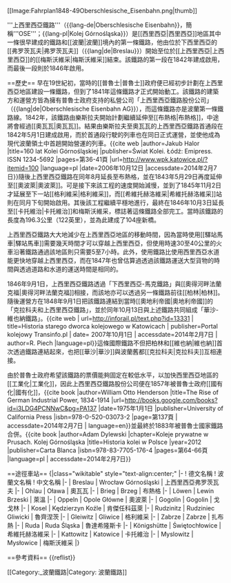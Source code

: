 [[Image:Fahrplan1848-49Oberschlesische_Eisenbahn.png|thumb]]

'''上西里西亞鐵路'''（{{lang-de|Oberschlesische Eisenbahn}}，簡稱'''OSE'''；{{lang-pl|Kolej Górnośląska}}）是[[西里西亞|西里西亞]]地區其中一條很早建成的鐵路和[[波蘭|波蘭]]境內的第一條鐵路，他由位於下西里西亞的[[弗罗茨瓦夫|弗罗茨瓦夫]]（{{lang|de|Breslau}}）開始至位於[[上西里西亞|上西里西亞]]的[[梅斯沃維采|梅斯沃維采]]結束。該鐵路的第一段在1842年建成啟用，而最後一段則於1846年啟用。

==歷史==
早在19世紀初，當時的[[普魯士|普魯士]]政府便已經初步計劃在上西里西亞地區建設一條鐵路，但到了1841年這條鐵路才正式開始動工。該鐵路的建築方和運營方皆為擁有普魯士政府支持的私營公司「上西里西亞鐵路股份公司」（{{lang|de|Oberschlesische Eisenbahn AG}}），<ref name=halor/>而這條鐵路亦是波蘭第一條鐵路線。1842年，該鐵路由樂斯拉夫開始計劃繼續延伸至[[布熱格|布熱格]]，中途將會經過[[奧瓦瓦|奧瓦瓦]]。<ref name="inforail.pl"/>結果由樂斯拉夫至奧瓦瓦的上西里西亞鐵路首通段在1842年5月1日建成啟用，而於首通段行駛的列車也在同日正式運營，並使他成為現代波蘭領土中首趟開始營運的列車。<ref name=halor>{{cite web |author=Jakub Halor |title=160 lat Kolei Górnośląskiej |publisher=Świat Kolei. Łódź: Emipress. ISSN 1234-5692 |pages=第36-41頁 |url=http://www.wpk.katowice.pl/?itemid=100 |language=pl |date=2006年10月12日 |accessdate=2014年2月7日}}</ref>隨後上西里西亞鐵路在同年8月延長至布熱格，並在1843年5月29日再度延伸至[[奧波萊|奧波萊]]。<ref name=halor/>可是接下來該工程的速度開始減慢，並到了1845年11月2日才延展至下一站[[格利維采|格利維采]]，而[[希維托赫洛維采|希維托赫洛維采]]站則在同月下旬開始啟用。<ref name=halor/>其後該工程繼續平穩地進行，最終在1846年10月3日延長至[[卡托維治|卡托維治]]和梅斯沃維采，標誌著這條鐵路全部完工。<ref name="inforail.pl"/>當時該鐵路的長度為196.3公里（122英里），並為此建成了104座新橋。<ref name=halor/>

上西里西亞鐵路大大地減少在上西里西亞地區的移動時間，因為當時使用[[驛站馬車|驛站馬車]]需要幾天時間才可以穿越上西里西亞，但使用時速30至40公里的火車沿著鐵路通過該地區則只需要5至7小時。<ref name=halor/>此外，使用鐵路比使用西里西亞水道能更快地穿越上西里西亞，而在1847年也曾估算過透過該鐵路運送大型貨物的時間與透過道路和水道的運送時間是相同的。<ref name=halor/>

1846年9月1日，上西里西亞鐵路透過「下西里西亞-馬克鐵路」與[[奧得河畔法蘭克福|奧得河畔法蘭克福]]相接，而該地亦可以透過另一條鐵路前往[[柏林|柏林]]。<ref name=halor/>隨後運營方在1848年9月1日把該鐵路連結到當時[[奧地利帝國|奧地利帝國]]的「克拉科夫和上西里西亞鐵路」，並於同年10月13日與上述鐵路共同組成「華沙-維也納鐵路」。<ref name="inforail.pl">{{cite web | url=http://inforail.pl/text.php?id=13331 | title=Historia starego dworca kolejowego w Katowicach | publisher=Portal kolejowy Transinfo.pl | date= 2007年10月1日 | accessdate=2014年2月7日 | author=R. Piech |language=pl}}</ref><ref name=halor/>這條國際鐵路不但把柏林和[[維也納|維也納]]首次透過鐵路連結起來，也把[[華沙|華沙]]與波蘭舊都[[克拉科夫|克拉科夫]]互相連接。<ref name=halor/>

由於普魯士政府希望該鐵路的票價能夠固定在較低水平，以加快西里西亞地區的[[工業化|工業化]]，因此上西里西亞鐵路股份公司便在1857年被普魯士政府[[國有化|國有化]]，<ref name="Henderson1975">{{cite book |author=William Otto Henderson |title=The Rise of German Industrial Power, 1834-1914 |url=http://books.google.com/books?id=i3LDG4PCNNwC&pg=PA137 |date=1975年1月1日 |publisher=University of California Press |isbn=978-0-520-03073-2 |page=第137頁 | accessdate=2014年2月7日 | language=en}}</ref>並最終於1883年被普魯士國家鐵路合併。<ref name="Dylewski2012">{{cite book |author=Adam Dylewski |chapter=Koleje prywatne w Prusach. Kolej Górnośląska |title=Historia kolei w Polsce |year=2012 |publisher=Carta Blanca |isbn=978-83-7705-176-4 |pages=第64-66頁 |language=pl | accessdate=2014年2月7日}}</ref>

==途徑車站==
{|class="wikitable" style="text-align:center;"
|-
! 德文名稱
! 波蘭文名稱
! 中文名稱
|-
| Breslau
| Wrocław Górnośląski
| 上西里西亞弗罗茨瓦夫
|-
| Ohlau
| Oława
| 奧瓦瓦
|-
| Brieg
| Brzeg
| 布熱格
|-
| Löwen
| Lewin Brzeski
| 萊溫
|-
| Oppeln
| Opole Główne
| 奧波萊
|-
| Gogolin
| Gogolin
| 戈戈林
|-
| Kosel
| Kędzierzyn Koźle
| 肯傑任科茲萊
|-
| Rudzinitz
| Rudziniec Gliwicki
| 魯齊涅茨
|-
| Gleiwitz
| Gliwice
| 格利維采
|-
| Zabrze
| Zabrze
| 扎布熱
|-
| Ruda
| Ruda Śląska
| 魯達希隆斯卡
|-
| Königshütte
| Świętochłowice
| 希維托赫洛維采
|-
| Kattowitz
| Katowice
| 卡托維治
|-
| Myslowitz
| Mysłowice
| 梅斯沃維采
|}

==參考資料==
{{reflist}}

[[Category:_波蘭鐵路|Category: 波蘭鐵路]]